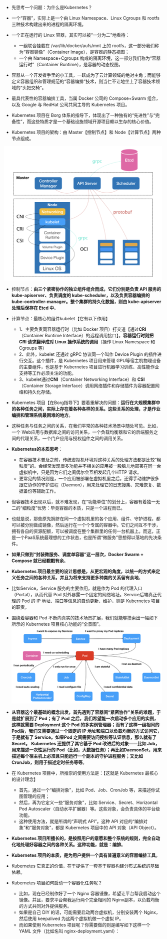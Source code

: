 - 先思考一个问题：为什么是Kubernetes？

- 一个“容器”，实际上是一个由 Linux Namespace、Linux Cgroups 和 rootfs 三种技术构建出来的进程的隔离环境。
- 一个正在运行的 Linux 容器，其实可以被“一分为二”地看待：
  - 一组联合挂载在 /var/lib/docker/aufs/mnt 上的 rootfs，这一部分我们称为“容器镜像”（Container Image），是容器的静态视图；
  - 一个由 Namespace+Cgroups 构成的隔离环境，这一部分我们称为“容器运行时”（Container Runtime），是容器的动态视图。




- 容器从一个开发者手里的小工具，一跃成为了云计算领域的绝对主角；而能够定义容器组织和管理规范的“容器编排”技术，则当仁不让地坐上了容器技术领域的“头把交椅”。


- 最具代表性的容器编排工具，当属 Docker 公司的 Compose+Swarm 组合，以及 Google 与 RedHat 公司共同主导的 Kubernetes 项目。
- Kubernetes 项目在 Borg 体系的指导下，体现出了一种独有的“先进性”与“完备性”，而这些特质才是一个基础设施领域开源项目赖以生存的核心价值。


- Kubernetes 项目的架构：由 Master【控制节点】和 Node【计算节点】两种节点组成。

![img.png](img.png)

- 控制节点：**由三个紧密协作的独立组件组合而成，它们分别是负责 API 服务的 kube-apiserver、负责调度的 kube-scheduler，以及负责容器编排的kube-controller-manager。整个集群的持久化数据，则由 kube-apiserver 处理后保存在 Etcd 中**。
- 计算节点：最核心的组件kubelet【它有以下作用】
  - 1、主要负责同容器运行时（比如 Docker 项目）打交道【通过**CRI**（Container Runtime
    Interface）的远程调用接口】。**容器运行时则把 CRI 请求翻译成对 Linux 操作系统的调用**（操作 Linux Namespace 和 Cgroups 等）
  - 2、此外，kubelet 还通过 gRPC 协议同一个叫作 Device Plugin 的插件进行交互。这个插件，是 Kubernetes 项目用来管理 GPU等宿主机物理设备的主要组件，也是基于 Kubernetes 项目进行机器学习训练、高性能作业支持等工作必须关注的功能。
  - 3、kubelet通过**CNI**（Container Networking Interface）和 **CSI**（Container Storage Interface）调用网络插件和存储插件为容器配置网络和持久化存储。




- Kubernetes 项目【在Borg指导下】要着重解决的问题：**运行在大规模集群中的各种任务之间，实际上存在着各种各样的关系。这些关系的处理，才是作业编排和管理系统最困难的地方**。
- 这种任务与任务之间的关系，在我们平常的各种技术场景中随处可见。比如，一个 Web应用与数据库之间的访问关系，一个负载均衡器和它的后端服务之间的代理关系，一个门户应用与授权组件之间的调用关系。
- **Kubernetes的本质思考**：
  - 在容器技术普及之前，传统虚拟机环境对这种关系的处理方法都是比较“粗粒度”的。会经常发现很多功能并不相关的应用被一股脑儿地部署在同一台虚拟机中，只是因为它们之间偶尔会互相发起几个HTTP 请求。
  - 更常见的情况则是，一个应用被部署在虚拟机里之后，还得手动维护很多跟它协作的守护进程（Daemon），用来处理它的日志搜集、灾难恢复、数据备份等辅助工作。
- 但容器技术出现以后，就不难发现，在“功能单位”的划分上，容器有着独一无二的“细粒度”优势：毕竟容器的本质，只是一个进程而已。
- 也就是说，那些原先拥挤在同一个虚拟机里的各个应用、组件、守护进程，都可以被分别做成镜像，然后运行在一个个专属的容器中。它们之间互不干涉，拥有各自的资源配额，可以被调度在整个集群里的任何一台机器上。而这，正是一个PaaS系统最理想的工作状态，也是所谓“微服务”思想得以落地的先决条件。
- **如果只做到“封装微服务、调度单容器”这一层次，Docker Swarm + Compose 就已经戳戳有余**。
- **Kubernetes 项目最主要的设计思想是，从更宏观的角度，以统一的方式来定义任务之间的各种关系，并且为将来支持更多种类的关系留有余地**。
- 比如Service，Service 服务的主要作用，就是作为 Pod 的代理入口（Portal），从而代替 Pod 对外暴露一个固定的网络地址。Service后端真正代理的 Pod 的 IP 地址、端口等信息的自动更新、维护，则是 Kubernetes 项目的职责。




- 围绕着容器和 Pod 不断向真实的技术场景扩展，我们就能够摸索出一幅如下所示的 Kubernetes 项目核心功能的“全景图”。
  ![img_1.png](img_1.png)
- **从容器这个最基础的概念出发，首先遇到了容器间“紧密协作”关系的难题，于是就扩展到了 Pod；有了 Pod**
  **之后，我们希望能一次启动多个应用的实例，这样就需要 Deployment 这个 Pod 的多实例管理器；而有了这样一组相同的 Pod后，我们又需要通过一个固定的 IP 地址和端口以负载均衡的方式访问它，于是就有了 Service。如果Pod 之间需要访问授权等认证信息，那么就有了Secret。**
  **Kubernetes 还提供了其它基于 Pod 改进后的对象——比如 Job，用来描述一次性运行的 Pod（比如，大数据任务）；再比如DaemonSet，用来描述每个宿主机上必须且只能运行一个副本的守护进程服务；又比如 CronJob，则用于描述定时任务等等**。




- 在 Kubernetes 项目中，所推崇的使用方法是：【这就是 Kubernetes 最核心的设计理念】
  - 首先，通过一个“编排对象”，比如 Pod、Job、CronJob 等，来描述你试图管理的应用；
  - 然后，再为它定义一些“服务对象”，比如 Service、Secret、Horizontal Pod Autoscaler（自动水平扩展器）等。这些对象，会负责具体的平台级功能。
  - 这种使用方法，就是所谓的“声明式 API”。这种 API 对应的“编排对象”和“服务对象”，都是 Kubernetes 项目中的 API 对象（API Object）。
- **Kubernetes 项目所擅长的，是按照用户的意愿和整个系统的规则，完全自动化地处理好容器之间的各种关系。这种功能，就是：编排**。
- **Kubernetes 项目的本质，是为用户提供一个具有普遍意义的容器编排工具**。
- Kubernetes 它真正的价值，在于提供了一套基于容器构建分布式系统的基础依赖。


- Kubernetes 项目如何启动一个容器化任务呢？
  - 比如，现在已经制作好了一个 Nginx 容器镜像，希望让平台帮我启动这个镜像。并且，要求平台帮我运行两个完全相同的 Nginx副本，以负载均衡的方式共同对外提供服务。
  - 如果是自己 DIY 的话，可能需要启动两台虚拟机，分别安装两个 Nginx，然后使用 keepalived 为这两个虚拟机做一个虚拟 IP。
  - 而如果使用 Kubernetes 项目呢？你需要做的则是编写如下这样一个 YAML 文件（比如名叫 nginx-deployment.yaml）：